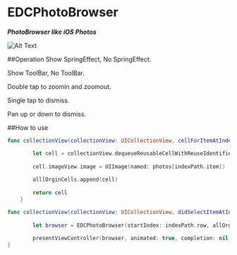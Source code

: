 # EDCPhotoBrowser

***PhotoBrowser like iOS Photos***

![Alt Text](https://github.com/fanyu/EDCPhotoBrowser/blob/master/Browser.gif)

##Operation
Show SpringEffect, No SpringEffect.

Show ToolBar, No ToolBar.

Double tap to zoomin and zoomout.

Single tap to dismiss.

Pan up or down to dismiss. 

##How to use 
```swift
func collectionView(collectionView: UICollectionView, cellForItemAtIndexPath indexPath: NSIndexPath) -> UICollectionViewCell {

        let cell = collectionView.dequeueReusableCellWithReuseIdentifier("Cell", forIndexPath: indexPath) as! CollectionViewCell
        
        cell.imageView.image = UIImage(named: photos[indexPath.item])
  
        alllOrginCells.append(cell)
        
        return cell
    }

func collectionView(collectionView: UICollectionView, didSelectItemAtIndexPath indexPath: NSIndexPath) {
        
        let browser = EDCPhotoBrowser(startIndex: indexPath.row, allOrginCells: alllOrginCells, showToolBar: displayToolBar, showArrowButton: true, showCuounterLabel: true, springEffect: springEffect)
       
        presentViewController(browser, animated: true, completion: nil)
}
```

